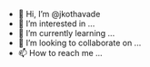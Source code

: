 - 👋 Hi, I’m @jkothavade
- 👀 I’m interested in ...
- 🌱 I’m currently learning ...
- 💞️ I’m looking to collaborate on ...
- 📫 How to reach me ...

<!---
jkothavade/jkothavade is a ✨ special ✨ repository because its `README.md` (this file) appears on your GitHub profile.
You can click the Preview link to take a look at your changes.
--->
